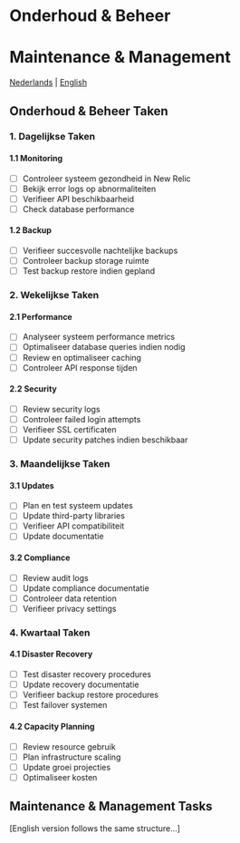 # Onderhoud & Beheer
# Maintenance & Management

[Nederlands](#onderhoud--beheer-taken) | [English](#maintenance--management-tasks)

## Onderhoud & Beheer Taken

### 1. Dagelijkse Taken

#### 1.1 Monitoring
- [ ] Controleer systeem gezondheid in New Relic
- [ ] Bekijk error logs op abnormaliteiten
- [ ] Verifieer API beschikbaarheid
- [ ] Check database performance

#### 1.2 Backup
- [ ] Verifieer succesvolle nachtelijke backups
- [ ] Controleer backup storage ruimte
- [ ] Test backup restore indien gepland

### 2. Wekelijkse Taken

#### 2.1 Performance
- [ ] Analyseer systeem performance metrics
- [ ] Optimaliseer database queries indien nodig
- [ ] Review en optimaliseer caching
- [ ] Controleer API response tijden

#### 2.2 Security
- [ ] Review security logs
- [ ] Controleer failed login attempts
- [ ] Verifieer SSL certificaten
- [ ] Update security patches indien beschikbaar

### 3. Maandelijkse Taken

#### 3.1 Updates
- [ ] Plan en test systeem updates
- [ ] Update third-party libraries
- [ ] Verifieer API compatibiliteit
- [ ] Update documentatie

#### 3.2 Compliance
- [ ] Review audit logs
- [ ] Update compliance documentatie
- [ ] Controleer data retention
- [ ] Verifieer privacy settings

### 4. Kwartaal Taken

#### 4.1 Disaster Recovery
- [ ] Test disaster recovery procedures
- [ ] Update recovery documentatie
- [ ] Verifieer backup restore procedures
- [ ] Test failover systemen

#### 4.2 Capacity Planning
- [ ] Review resource gebruik
- [ ] Plan infrastructure scaling
- [ ] Update groei projecties
- [ ] Optimaliseer kosten

## Maintenance & Management Tasks

[English version follows the same structure...]
